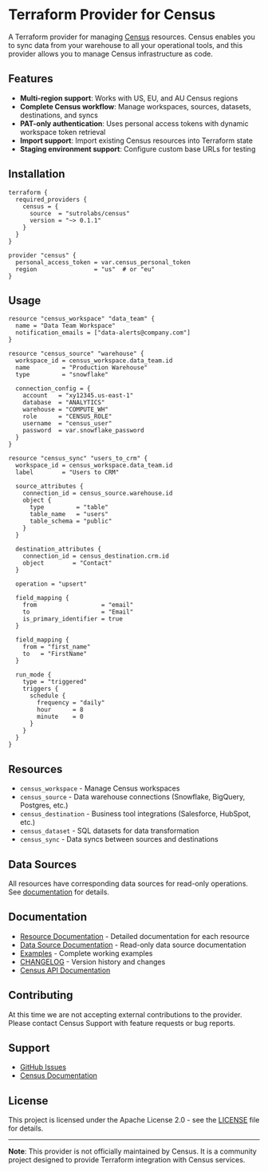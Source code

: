 # Terraform Provider for Census

A Terraform provider for managing [Census](https://getcensus.com) resources. Census enables you to sync data from your warehouse to all your operational tools, and this provider allows you to manage Census infrastructure as code.

## Features

- **Multi-region support**: Works with US, EU, and AU Census regions
- **Complete Census workflow**: Manage workspaces, sources, datasets, destinations, and syncs
- **PAT-only authentication**: Uses personal access tokens with dynamic workspace token retrieval
- **Import support**: Import existing Census resources into Terraform state
- **Staging environment support**: Configure custom base URLs for testing

## Installation

```hcl
terraform {
  required_providers {
    census = {
      source  = "sutrolabs/census"
      version = "~> 0.1.1"
    }
  }
}

provider "census" {
  personal_access_token = var.census_personal_token
  region                = "us"  # or "eu"
}
```

## Usage

```hcl
resource "census_workspace" "data_team" {
  name = "Data Team Workspace"
  notification_emails = ["data-alerts@company.com"]
}

resource "census_source" "warehouse" {
  workspace_id = census_workspace.data_team.id
  name         = "Production Warehouse"
  type         = "snowflake"

  connection_config = {
    account   = "xy12345.us-east-1"
    database  = "ANALYTICS"
    warehouse = "COMPUTE_WH"
    role      = "CENSUS_ROLE"
    username  = "census_user"
    password  = var.snowflake_password
  }
}

resource "census_sync" "users_to_crm" {
  workspace_id = census_workspace.data_team.id
  label        = "Users to CRM"

  source_attributes {
    connection_id = census_source.warehouse.id
    object {
      type         = "table"
      table_name   = "users"
      table_schema = "public"
    }
  }

  destination_attributes {
    connection_id = census_destination.crm.id
    object        = "Contact"
  }

  operation = "upsert"

  field_mapping {
    from                  = "email"
    to                    = "Email"
    is_primary_identifier = true
  }

  field_mapping {
    from = "first_name"
    to   = "FirstName"
  }

  run_mode {
    type = "triggered"
    triggers {
      schedule {
        frequency = "daily"
        hour      = 8
        minute    = 0
      }
    }
  }
}
```

## Resources

- `census_workspace` - Manage Census workspaces
- `census_source` - Data warehouse connections (Snowflake, BigQuery, Postgres, etc.)
- `census_destination` - Business tool integrations (Salesforce, HubSpot, etc.)
- `census_dataset` - SQL datasets for data transformation
- `census_sync` - Data syncs between sources and destinations

## Data Sources

All resources have corresponding data sources for read-only operations. See [documentation](docs/) for details.

## Documentation

- [Resource Documentation](docs/resources/) - Detailed documentation for each resource
- [Data Source Documentation](docs/data-sources/) - Read-only data source documentation
- [Examples](examples/) - Complete working examples
- [CHANGELOG](CHANGELOG.md) - Version history and changes
- [Census API Documentation](https://developers.getcensus.com/api-reference/introduction/overview)

## Contributing

At this time we are not accepting external contributions to the provider. Please contact Census Support with feature requests or bug reports.

## Support

- [GitHub Issues](https://github.com/sutrolabs/terraform-provider-census/issues)
- [Census Documentation](https://docs.getcensus.com/)

## License

This project is licensed under the Apache License 2.0 - see the [LICENSE](LICENSE) file for details.

---

**Note**: This provider is not officially maintained by Census. It is a community project designed to provide Terraform integration with Census services.
